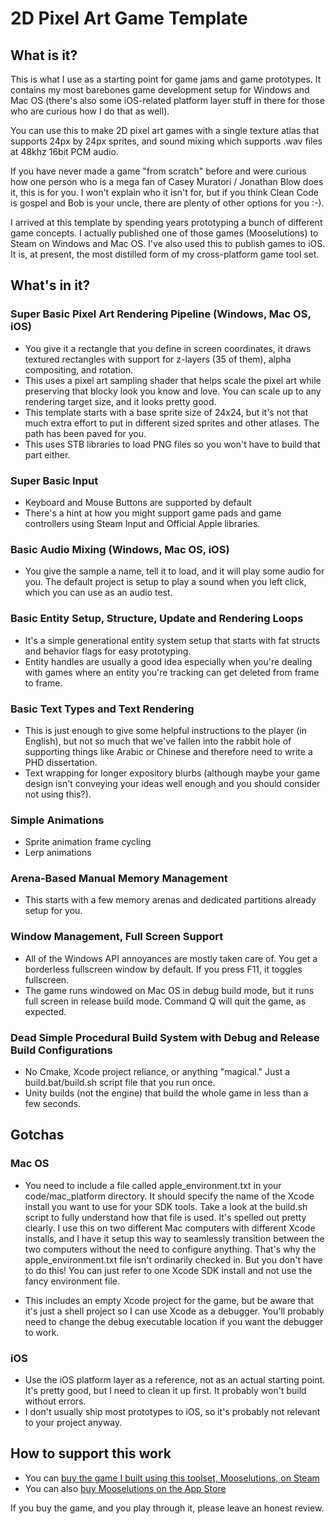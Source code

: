 # 2D Pixel Art Game Template 

## What is it?
This is what I use as a starting point for game jams and game prototypes. It contains my most barebones game development setup for Windows and Mac OS (there's also some iOS-related platform layer stuff in there for those who are curious how I do that as well).

You can use this to make 2D pixel art games with a single texture atlas that supports 24px by 24px sprites, and sound mixing which supports .wav files at 48khz 16bit PCM audio.

If you have never made a game "from scratch" before and were curious how one person who is a mega fan of Casey Muratori / Jonathan Blow does it, this is for you. I won't explain who it isn't for, but if you think Clean Code is gospel and Bob is your uncle, there are plenty of other options for you :-).

I arrived at this template by spending years prototyping a bunch of different game concepts. I actually published one of those games (Mooselutions) to Steam on Windows and Mac OS. I've also used this to publish games to iOS. It is, at present, the most distilled form of my cross-platform game tool set.

## What's in it?

### Super Basic Pixel Art Rendering Pipeline (Windows, Mac OS, iOS)
- You give it a rectangle that you define in screen coordinates, it draws textured rectangles with support for z-layers (35 of them), alpha compositing, and rotation. 
- This uses a pixel art sampling shader that helps scale the pixel art while preserving that blocky look you know and love. You can scale up to any rendering target size, and it looks pretty good.
- This template starts with a base sprite size of 24x24, but it's not that much extra effort to put in different sized sprites and other atlases. The path has been paved for you.
- This uses STB libraries to load PNG files so you won't have to build that part either.

### Super Basic Input
- Keyboard and Mouse Buttons are supported by default
- There's a hint at how you might support game pads and game controllers using Steam Input and Official Apple libraries.

### Basic Audio Mixing (Windows, Mac OS, iOS)
- You give the sample a name, tell it to load, and it will play some audio for you. The default project is setup to play a sound when you left click, which you can use as an audio test.

### Basic Entity Setup, Structure, Update and Rendering Loops
- It's a simple generational entity system setup that starts with fat structs and behavior flags for easy prototyping. 
- Entity handles are usually a good idea especially when you're dealing with games where an entity you're tracking can get deleted from frame to frame.

### Basic Text Types and Text Rendering
- This is just enough to give some helpful instructions to the player (in English), but not so much that we've fallen into the rabbit hole of supporting things like Arabic or Chinese and therefore need to write a PHD dissertation.
- Text wrapping for longer expository blurbs (although maybe your game design isn't conveying your ideas well enough and you should consider not using this?).

### Simple Animations
- Sprite animation frame cycling
- Lerp animations

### Arena-Based Manual Memory Management
- This starts with a few memory arenas and dedicated partitions already setup for you.

### Window Management, Full Screen Support
- All of the Windows API annoyances are mostly taken care of. You get a borderless fullscreen window by default. If you press F11, it toggles fullscreen.
- The game runs windowed on Mac OS in debug build mode, but it runs full screen in release build mode. Command Q will quit the game, as expected.

### Dead Simple Procedural Build System with Debug and Release Build Configurations
- No Cmake, Xcode project reliance, or anything "magical." Just a build.bat/build.sh script file that you run once.
- Unity builds (not the engine) that build the whole game in less than a few seconds.

## Gotchas

### Mac OS
- You need to include a file called apple_environment.txt in your code/mac_platform directory. It should specify the name of the Xcode install you want to use for your SDK tools. Take a look at the build.sh script to fully understand how that file is used. It's spelled out pretty clearly. I use this on two different Mac computers with different Xcode installs, and I have it setup this way to seamlessly transition between the two computers without the need to configure anything. That's why the apple_environment.txt file isn't ordinarily checked in. But you don't have to do this! You can just refer to one Xcode SDK install and not use the fancy environment file.

- This includes an empty Xcode project for the game, but be aware that it's just a shell project so I can use Xcode as a debugger. You'll probably need to change the debug executable location if you want the debugger to work.

### iOS
- Use the iOS platform layer as a reference, not as an actual starting point. It's pretty good, but I need to clean it up first. It probably won't build without errors. 
- I don't usually ship most prototypes to iOS, so it's probably not relevant to your project anyway.  

## How to support this work
- You can [buy the game I built using this toolset, Mooselutions, on Steam](https://store.steampowered.com/app/2287140/Mooselutions/)
- You can also [buy Mooselutions on the App Store](https://apps.apple.com/us/app/mooselutions/id6477404960)

If you buy the game, and you play through it, please leave an honest review.


